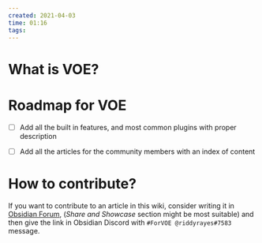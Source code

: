 ```yaml
---
created: 2021-04-03
time: 01:16
tags:
---
```


# What is VOE?


# Roadmap for VOE
- [ ] Add all the built in features, and most common plugins with proper description
- [ ] Add all the articles for the community members with an index of content


# How to contribute?
If you want to contribute to an article in this wiki, consider writing it in [Obsidian Forum](https://forum.obsidian.md/), (_Share and Showcase_ section might be most suitable) and then give the link in Obsidian Discord with `#ForVOE @riddyrayes#7583` message.